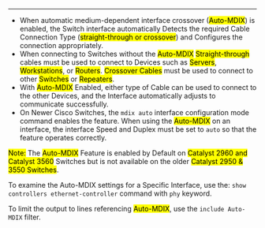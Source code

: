 
---
- When automatic medium-dependent interface crossover (<mark class="hltr-cyan">Auto-MDIX</mark>) is enabled, the Switch interface automatically Detects the required Cable Connection Type (<mark class="hltr-orange">straight-through or crossover</mark>) and Configures the connection appropriately.
- When connecting to Switches without the <mark class="hltr-cyan">Auto-MDIX</mark>
	  <mark class="hltr-orange">Straight-through</mark> cables must be used to connect to Devices such as <mark class="hltr-blue">Servers</mark>, <mark class="hltr-blue">Workstations</mark>, or <mark class="hltr-blue">Routers</mark>.
	  <mark class="hltr-orange">Crossover Cables</mark> must be used to connect to other <mark class="hltr-blue">Switches</mark> or <mark class="hltr-blue">Repeaters</mark>.
- With <mark class="hltr-cyan">Auto-MDIX</mark> Enabled, either type of Cable can be used to connect to the other Devices, and the Interface automatically adjusts to communicate successfully.
- On Newer Cisco Switches, the `mdix auto` interface configuration mode command enables the feature.
  When using the <mark class="hltr-cyan">Auto-MDIX</mark> on an interface, the interface Speed and Duplex must be set to `auto` so that the feature operates correctly.

<mark class="hltr-yellow">Note:</mark>
The <mark class="hltr-cyan">Auto-MDIX</mark> Feature is enabled by Default on <mark class="hltr-pink">Catalyst 2960 and Catalyst 3560</mark> Switches but is not available on the older <mark class="hltr-pink">Catalyst 2950 & 3550 Switches</mark>.

To examine the Auto-MDIX settings for a Specific Interface, use the:
`show controllers ethernet-controller` command with `phy` keyword.

To limit the output to lines referencing <mark class="hltr-cyan">Auto-MDIX</mark>, use the `include Auto-MDIX` filter.